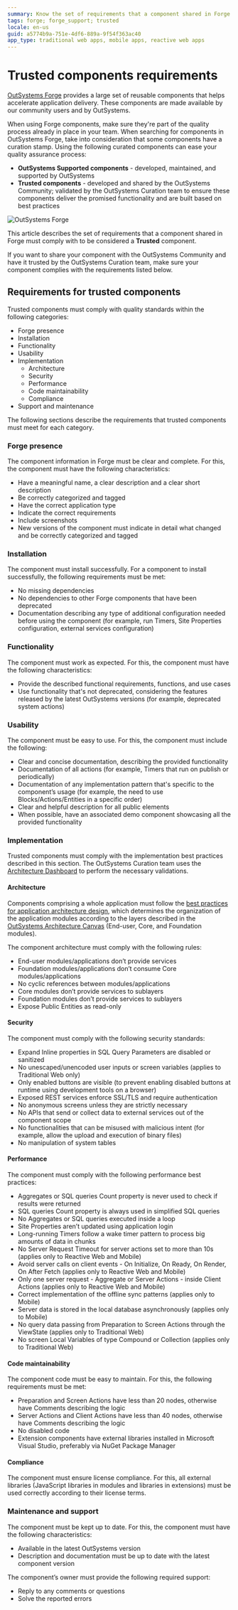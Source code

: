 ```yaml
---
summary: Know the set of requirements that a component shared in Forge must comply with to be considered a Trusted component.
tags: forge; forge_support; trusted
locale: en-us
guid: a5774b9a-751e-4df6-889a-9f54f363ac40
app_type: traditional web apps, mobile apps, reactive web apps
---
```


# Trusted components requirements

[OutSystems Forge](https://www.outsystems.com/forge/) provides a large set of reusable components that helps accelerate application delivery. These components are made available by our community users and by OutSystems.

When using Forge components, make sure they're part of the quality process already in place in your team. When searching for components in OutSystems Forge, take into consideration that some components have a curation stamp. Using the following curated components can ease your quality assurance process:

* **OutSystems Supported components** - developed, maintained, and supported by OutSystems
* **Trusted components** - developed and shared by the OutSystems Community; validated by the OutSystems Curation team to ensure these components deliver the promised functionality and are built based on best practices

![OutSystems Forge](images/trusted-components-fg.png?width=900)

This article describes the set of requirements that a component shared in Forge must comply with to be considered a **Trusted** component.

If you want to share your component with the OutSystems Community and have it trusted by the OutSystems Curation team, make sure your component complies with the requirements listed below.

## Requirements for trusted components

Trusted components must comply with quality standards within the following categories:

* Forge presence
* Installation
* Functionality
* Usability
* Implementation
    * Architecture
    * Security
    * Performance
    * Code maintainability
    * Compliance
* Support and maintenance

The following sections describe the requirements that trusted components must meet for each category.

### Forge presence

The component information in Forge must be clear and complete. For this, the component must have the following characteristics:

* Have a meaningful name, a clear description and a clear short description
* Be correctly categorized and tagged
* Have the correct application type
* Indicate the correct requirements
* Include screenshots
* New versions of the component must indicate in detail what changed and be correctly categorized and tagged

### Installation

The component must install successfully. For a component to install successfully, the following requirements must be met:

* No missing dependencies
* No dependencies to other Forge components that have been deprecated
* Documentation describing any type of additional configuration needed before using the component (for example, run Timers, Site Properties configuration, external services configuration)

### Functionality

The component must work as expected. For this, the component must have the following characteristics:

* Provide the described functional requirements, functions, and use cases
* Use functionality that's not deprecated, considering the features released by the latest OutSystems versions (for example, deprecated system actions)

### Usability

The component must be easy to use. For this, the component must include the following:

* Clear and concise documentation, describing the provided functionality
* Documentation of all actions (for example, Timers that run on publish or periodically)
* Documentation of any implementation pattern that's specific to the component’s usage (for example, the need to use Blocks/Actions/Entities in a specific order)
* Clear and helpful description for all public elements
* When possible, have an associated demo component showcasing all the provided functionality

### Implementation

Trusted components must comply with the implementation best practices described in this section. The OutSystems Curation team uses the [Architecture Dashboard](https://success.outsystems.com/Documentation/11/Managing_the_Applications_Lifecycle/Manage_technical_debt/Code_Patterns) to perform the necessary validations.

#### Architecture

Components comprising a whole application must follow the [best practices for application architecture design](https://success.outsystems.com/Documentation/Best_Practices/Architecture/Designing_the_Architecture_of_Your_OutSystems_Applications), which determines the organization of the application modules according to the layers described in the [OutSystems Architecture Canvas](https://success.outsystems.com/Documentation/Best_Practices/Architecture/Designing_the_Architecture_of_Your_OutSystems_Applications/The_Architecture_Canvas) (End-user, Core, and Foundation modules).

The component architecture must comply with the following rules:

* End-user modules/applications don’t provide services
* Foundation modules/applications don’t consume Core modules/applications
* No cyclic references between modules/applications
* Core modules don’t provide services to sublayers
* Foundation modules don’t provide services to sublayers
* Expose Public Entities as read-only

#### Security

The component must comply with the following security standards:

* Expand Inline properties in SQL Query Parameters are disabled or sanitized
* No unescaped/unencoded user inputs or screen variables (applies to Traditional Web only)
* Only enabled buttons are visible (to prevent enabling disabled buttons at runtime using development tools on a browser)
* Exposed REST services enforce SSL/TLS and require authentication
* No anonymous screens unless they are strictly necessary
* No APIs that send or collect data to external services out of the component scope
* No functionalities that can be misused with malicious intent (for example, allow the upload and execution of binary files)
* No manipulation of system tables

#### Performance

The component must comply with the following performance best practices:

* Aggregates or SQL queries Count property is never used to check if results were returned
* SQL queries Count property is always used in simplified SQL queries
* No Aggregates or SQL queries executed inside a loop
* Site Properties aren’t updated using application login
* Long-running Timers follow a wake timer pattern to process big amounts of data in chunks
* No Server Request Timeout for server actions set to more than 10s (applies only to Reactive Web and Mobile)
* Avoid server calls on client events - On Initialize, On Ready, On Render, On After Fetch (applies only to Reactive Web and Mobile)
* Only one server request - Aggregate or Server Actions - inside Client Actions (applies only to Reactive Web and Mobile)
* Correct implementation of the offline sync patterns (applies only to Mobile)
* Server data is stored in the local database asynchronously (applies only to Mobile)
* No query data passing from Preparation to Screen Actions through the ViewState (applies only to Traditional Web)
* No screen Local Variables of type Compound or Collection (applies only to Traditional Web)

#### Code maintainability

The component code must be easy to maintain. For this, the following requirements must be met:

* Preparation and Screen Actions have less than 20 nodes, otherwise have Comments describing the logic
* Server Actions and Client Actions have less than 40 nodes, otherwise have Comments describing the logic
* No disabled code
* Extension components have external libraries installed in Microsoft Visual Studio, preferably via NuGet Package Manager

#### Compliance

The component must ensure license compliance. For this, all external libraries (JavaScript libraries in modules and libraries in extensions) must be used correctly according to their license terms.

### Maintenance and support

The component must be kept up to date. For this, the component must have the following characteristics:

* Available in the latest OutSystems version
* Description and documentation must be up to date with the latest component version

The component’s owner must provide the following required support:

* Reply to any comments or questions
* Solve the reported errors
